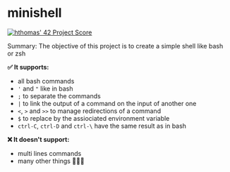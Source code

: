 # minishell

[![hthomas' 42 Project Score](https://badge42.herokuapp.com/api/project/hthomas/minishell)](https://github.com/JaeSeoKim/badge42)


Summary: The objective of this project is to create a simple shell like bash or zsh 

**✅ It supports:** 
* all bash commands
* `'` and `"` like in bash
* `;` to separate the commands
* `|` to link the output of a command on the input of another one
* `<`, `>` and `>>` to manage redirections of a command
* `$` to replace by the assiociated environment variable
* `ctrl-C`, `ctrl-D` and `ctrl-\` have the same result as in bash

**❌ It doesn't support:**
* multi lines commands
* many other things 🤷🏻‍♂️
